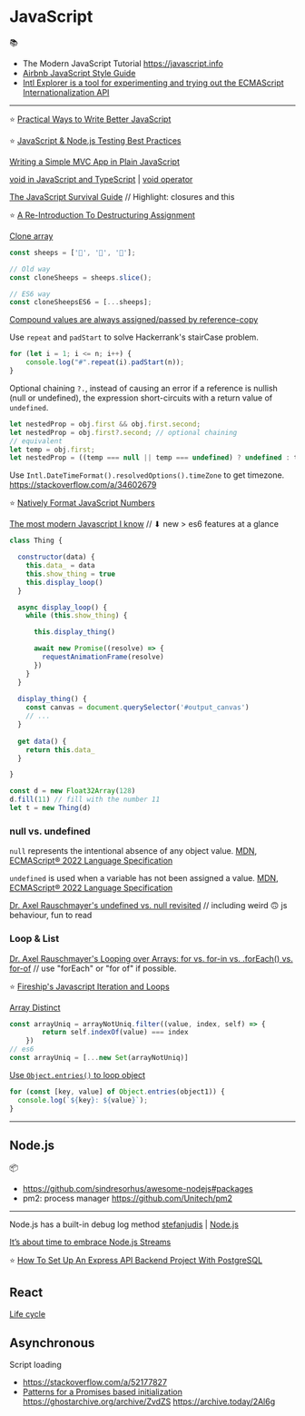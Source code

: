 # JavaScript

📚
 * The Modern JavaScript Tutorial https://javascript.info
 * [Airbnb JavaScript Style Guide](https://github.com/airbnb/javascript)
 * [Intl Explorer is a tool for experimenting and trying out the ECMAScript Internationalization API](https://www.intl-explorer.com/)

---

⭐️ [Practical Ways to Write Better JavaScript](https://dev.to/taillogs/practical-ways-to-write-better-javascript-26d4)

⭐️ [JavaScript & Node.js Testing Best Practices](https://github.com/goldbergyoni/javascript-testing-best-practices)

[Writing a Simple MVC App in Plain JavaScript](https://www.taniarascia.com/javascript-mvc-todo-app/)

[void in JavaScript and TypeScript](https://fettblog.eu/void-in-javascript-and-typescript/) | [void operator
](https://developer.mozilla.org/en-US/docs/Web/JavaScript/Reference/Operators/void)

[The JavaScript Survival Guide](https://www.youtube.com/watch?v=9emXNzqCKyg)
// Highlight: closures and this

⭐️ [A Re-Introduction To Destructuring Assignment](https://www.smashingmagazine.com/2019/09/reintroduction-destructuring-assignment/)

[Clone array](https://www.samanthaming.com/tidbits/35-es6-way-to-clone-an-array)
```javascript
const sheeps = ['🐑', '🐑', '🐑'];

// Old way
const cloneSheeps = sheeps.slice();

// ES6 way
const cloneSheepsES6 = [...sheeps];
```

[Compound values are always assigned/passed by reference-copy](https://stackoverflow.com/a/34522073)

Use `repeat` and `padStart` to solve Hackerrank's stairCase problem.
```javascript
for (let i = 1; i <= n; i++) {
    console.log("#".repeat(i).padStart(n));
}
````

Optional chaining `?.`, instead of causing an error if a reference is nullish (null or undefined), the expression short-circuits with a return value of `undefined`.
```javascript
let nestedProp = obj.first && obj.first.second;
let nestedProp = obj.first?.second; // optional chaining
// equivalent
let temp = obj.first;
let nestedProp = ((temp === null || temp === undefined) ? undefined : temp.second);
```

Use `Intl.DateTimeFormat().resolvedOptions().timeZone` to get timezone. https://stackoverflow.com/a/34602679

⭐️ [Natively Format JavaScript Numbers](https://elijahmanor.com/blog/format-js-numbers)

[The most modern Javascript I know](https://jott.live/markdown/new_js) // ⬇ new > es6 features at a glance
```js
class Thing {

  constructor(data) {
    this.data_ = data
    this.show_thing = true
    this.display_loop()
  }

  async display_loop() {
    while (this.show_thing) {

      this.display_thing()

      await new Promise((resolve) => {
        requestAnimationFrame(resolve)
      })
    }
  }
  
  display_thing() {
    const canvas = document.querySelector('#output_canvas')
    // ...
  }
  
  get data() {
    return this.data_
  }

}

const d = new Float32Array(128)
d.fill(11) // fill with the number 11
let t = new Thing(d)
```

### null vs. undefined

`null` represents the intentional absence of any object value. [MDN](https://developer.mozilla.org/en-US/docs/Web/JavaScript/Reference/Global_Objects/null), [ECMAScript® 2022 Language Specification](https://tc39.es/ecma262/#sec-null-value)

`undefined` is used when a variable has not been assigned a value. [MDN](https://developer.mozilla.org/en-US/docs/Web/JavaScript/Reference/Global_Objects/undefined), [ECMAScript® 2022 Language Specification](https://tc39.es/ecma262/#sec-undefined-value)

[Dr. Axel Rauschmayer's undefined vs. null revisited](https://2ality.com/2021/01/undefined-null-revisited.html) // including weird 🙃 js behaviour, fun to read

### Loop & List

[Dr. Axel Rauschmayer's Looping over Arrays: for vs. for-in vs. .forEach() vs. for-of](https://2ality.com/2021/01/looping-over-arrays.html) // use "forEach" or "for of" if possible.

⭐️ [Fireship's Javascript Iteration and Loops](https://fireship.io/snippets/javascript-loops-pro-tips/)

[Array Distinct](https://codeburst.io/javascript-array-distinct-5edc93501dc4)
```javascript
const arrayUniq = arrayNotUniq.filter((value, index, self) => {
        return self.indexOf(value) === index
    })
// es6
const arrayUniq = [...new Set(arrayNotUniq)]
``` 

[Use `Object.entries()` to loop object](https://developer.mozilla.org/en-US/docs/Web/JavaScript/Reference/Global_Objects/Object/entries)
```javascript
for (const [key, value] of Object.entries(object1)) {
  console.log(`${key}: ${value}`);
}
```

---

## Node.js

📦
 - https://github.com/sindresorhus/awesome-nodejs#packages
 - pm2: process manager https://github.com/Unitech/pm2

---

Node.js has a built-in debug log method [stefanjudis](https://www.stefanjudis.com/today-i-learned/node-js-has-a-built-in-debug-method/) | [Node.js](https://nodejs.org/api/util.html#util_util_debuglog_section)

[It’s about time to embrace Node.js Streams](https://slides.com/lucianomammino/its-about-time-to-embrace-streams-node-manchjs)

⭐️ [How To Set Up An Express API Backend Project With PostgreSQL](https://www.smashingmagazine.com/2020/04/express-api-backend-project-postgresql/)
## React

[Life cycle](https://busypeoples.github.io/post/react-component-lifecycle/)

## Asynchronous

Script loading
- https://stackoverflow.com/a/52177827
- [Patterns for a Promises based initialization](https://jeremenichelli.io/2016/04/patterns-for-a-promise-based-initialization/) https://ghostarchive.org/archive/ZvdZS https://archive.today/2Al6g

